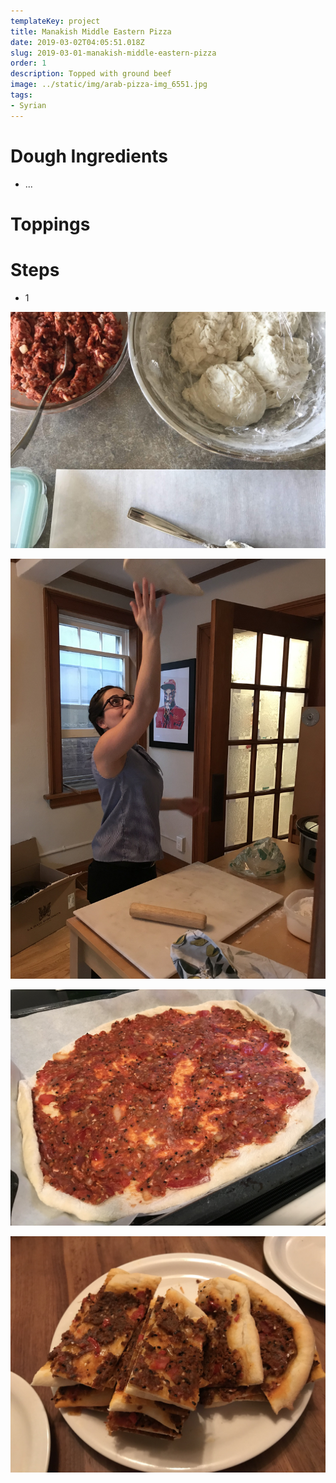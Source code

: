 ```yaml
---
templateKey: project
title: Manakish Middle Eastern Pizza
date: 2019-03-02T04:05:51.018Z
slug: 2019-03-01-manakish-middle-eastern-pizza
order: 1
description: Topped with ground beef
image: ../static/img/arab-pizza-img_6551.jpg
tags:
- Syrian
---
```


# Dough Ingredients

- ...

# Toppings

# Steps

- 1

![](/img/arab-pizza-img_7100.jpg)

![](/img/arab-pizza-img_6545.jpg)

![](/img/arab-pizza-img_6542.jpg)

![](/img/arab-pizza-img_6549.jpg)
